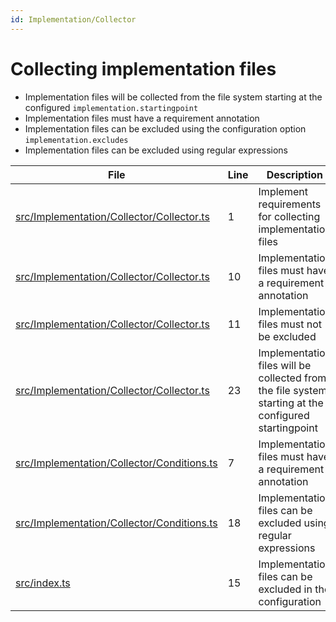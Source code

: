 ```yaml
---
id: Implementation/Collector
---
```


# Collecting implementation files

-   Implementation files will be collected from the file system starting at the configured `implementation.startingpoint`
-   Implementation files must have a requirement annotation
-   Implementation files can be excluded using the configuration option `implementation.excludes`
-   Implementation files can be excluded using regular expressions

<div class="tracey">

| File                                                                                               | Line | Description                                                                                          |
| -------------------------------------------------------------------------------------------------- | ---- | ---------------------------------------------------------------------------------------------------- |
| [src/Implementation/Collector/Collector.ts](../../src/Implementation/Collector/Collector.ts#L1)    | 1    | Implement requirements for collecting implementation files                                           |
| [src/Implementation/Collector/Collector.ts](../../src/Implementation/Collector/Collector.ts#L10)   | 10   | Implementation files must have a requirement annotation                                              |
| [src/Implementation/Collector/Collector.ts](../../src/Implementation/Collector/Collector.ts#L11)   | 11   | Implementation files must not be excluded                                                            |
| [src/Implementation/Collector/Collector.ts](../../src/Implementation/Collector/Collector.ts#L23)   | 23   | Implementation files will be collected from the file system starting at the configured startingpoint |
| [src/Implementation/Collector/Conditions.ts](../../src/Implementation/Collector/Conditions.ts#L7)  | 7    | Implementation files must have a requirement annotation                                              |
| [src/Implementation/Collector/Conditions.ts](../../src/Implementation/Collector/Conditions.ts#L18) | 18   | Implementation files can be excluded using regular expressions                                       |
| [src/index.ts](../../src/index.ts#L15)                                                             | 15   | Implementation files can be excluded in the configuration                                            |

</div>
